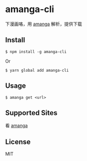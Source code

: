 # amanga-cli

下漫画咯，用 [amanga](https://github.com/minosss/amanga) 解析，提供下载

## Install

`$ npm install -g amanga-cli`

Or

`$ yarn global add amanga-cli`

## Usage

`$ amanga get <url>`

## Supported Sites

看 [amanga](https://github.com/minosss/amanga#supported-sites)

## License

MIT
